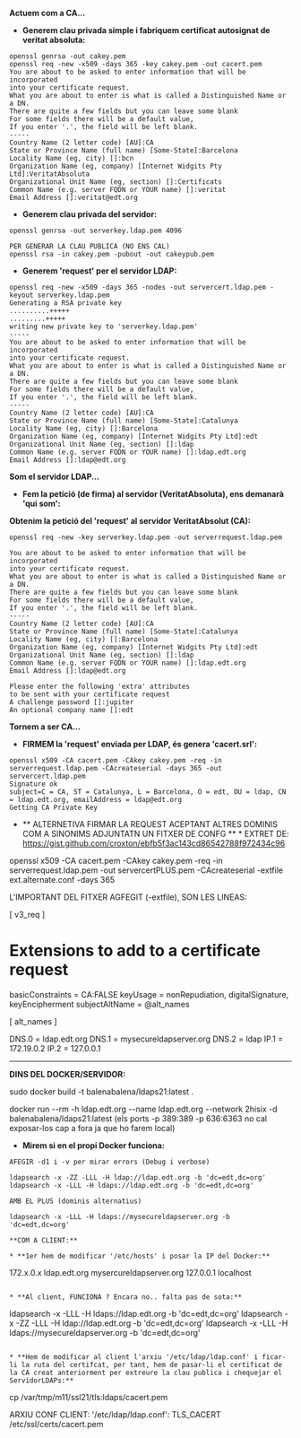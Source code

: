 **Actuem com a CA...**

* **Generem clau privada simple i fabriquem certificat autosignat de veritat absoluta:**
```
openssl genrsa -out cakey.pem
openssl req -new -x509 -days 365 -key cakey.pem -out cacert.pem
You are about to be asked to enter information that will be incorporated
into your certificate request.
What you are about to enter is what is called a Distinguished Name or a DN.
There are quite a few fields but you can leave some blank
For some fields there will be a default value,
If you enter '.', the field will be left blank.
-----
Country Name (2 letter code) [AU]:CA
State or Province Name (full name) [Some-State]:Barcelona
Locality Name (eg, city) []:bcn
Organization Name (eg, company) [Internet Widgits Pty Ltd]:VeritatAbsoluta
Organizational Unit Name (eg, section) []:Certificats
Common Name (e.g. server FQDN or YOUR name) []:veritat
Email Address []:veritat@edt.org
```

* **Generem clau privada del servidor:**
```
openssl genrsa -out serverkey.ldap.pem 4096
```
```
PER GENERAR LA CLAU PUBLICA (NO ENS CAL)
openssl rsa -in cakey.pem -pubout -out cakeypub.pem

```
* **Generem 'request' per el servidor LDAP:**
```
openssl req -new -x509 -days 365 -nodes -out servercert.ldap.pem -keyout serverkey.ldap.pem
Generating a RSA private key
..........+++++
.........+++++
writing new private key to 'serverkey.ldap.pem'
-----
You are about to be asked to enter information that will be incorporated
into your certificate request.
What you are about to enter is what is called a Distinguished Name or a DN.
There are quite a few fields but you can leave some blank
For some fields there will be a default value,
If you enter '.', the field will be left blank.
-----
Country Name (2 letter code) [AU]:CA
State or Province Name (full name) [Some-State]:Catalunya
Locality Name (eg, city) []:Barcelona
Organization Name (eg, company) [Internet Widgits Pty Ltd]:edt
Organizational Unit Name (eg, section) []:ldap
Common Name (e.g. server FQDN or YOUR name) []:ldap.edt.org
Email Address []:ldap@edt.org
```

**Som el servidor LDAP...**

* **Fem la petició (de firma) al servidor (VeritatAbsoluta), ens demanarà 'qui som':**

**Obtenim la petició del 'request' al servidor VeritatAbsolut (CA):**

```
openssl req -new -key serverkey.ldap.pem -out serverrequest.ldap.pem

You are about to be asked to enter information that will be incorporated
into your certificate request.
What you are about to enter is what is called a Distinguished Name or a DN.
There are quite a few fields but you can leave some blank
For some fields there will be a default value,
If you enter '.', the field will be left blank.
-----
Country Name (2 letter code) [AU]:CA
State or Province Name (full name) [Some-State]:Catalunya
Locality Name (eg, city) []:Barcelona
Organization Name (eg, company) [Internet Widgits Pty Ltd]:edt
Organizational Unit Name (eg, section) []:ldap
Common Name (e.g. server FQDN or YOUR name) []:ldap.edt.org
Email Address []:ldap@edt.org

Please enter the following 'extra' attributes
to be sent with your certificate request
A challenge password []:jupiter
An optional company name []:edt
```

**Tornem a ser CA...**

* **FIRMEM la 'request' enviada per LDAP, és genera 'cacert.srl':**
```
openssl x509 -CA cacert.pem -CAkey cakey.pem -req -in serverrequest.ldap.pem -CAcreateserial -days 365 -out servercert.ldap.pem
Signature ok
subject=C = CA, ST = Catalunya, L = Barcelona, O = edt, OU = ldap, CN = ldap.edt.org, emailAddress = ldap@edt.org
Getting CA Private Key
```

* ** ALTERNETIVA FIRMAR LA REQUEST ACEPTANT ALTRES DOMINIS COM A SINONIMS  ADJUNTATN UN FITXER DE CONFG ** *
EXTRET DE:
https://gist.github.com/croxton/ebfb5f3ac143cd86542788f972434c96


openssl x509 -CA cacert.pem -CAkey cakey.pem -req -in serverrequest.ldap.pem -out servercertPLUS.pem -CAcreateserial -extfile ext.alternate.conf -days 365

L'IMPORTANT DEL FITXER AGFEGIT (-extfile), SON LES LINEAS:

[ v3_req ]

# Extensions to add to a certificate request

basicConstraints = CA:FALSE
keyUsage = nonRepudiation, digitalSignature, keyEncipherment
subjectAltName = @alt_names

[ alt_names ]

DNS.0 = ldap.edt.org
DNS.1 = mysecureldapserver.org
DNS.2 = ldap
IP.1 = 172.19.0.2
IP.2 = 127.0.0.1

-----------------------------------------------------------------------------------------------------  
**DINS DEL DOCKER/SERVIDOR:**

sudo docker build -t balenabalena/ldaps21:latest .

docker run --rm -h ldap.edt.org --name ldap.edt.org --network 2hisix -d balenabalena/ldaps21:latest
(els ports -p 389:389 -p 636:6363 no cal exposar-los cap a fora ja que ho farem local)

* **Mirem si en el propi Docker funciona:**
```
AFEGIR -d1 i -v per mirar errors (Debug i verbose)

ldapsearch -x -ZZ -LLL -H ldap://ldap.edt.org -b 'dc=edt,dc=org'
ldapsearch -x -LLL -H ldaps://ldap.edt.org -b 'dc=edt,dc=org'

AMB EL PLUS (dominis alternatius)

ldapsearch -x -LLL -H ldaps://mysecureldapserver.org -b 'dc=edt,dc=org'

**COM A CLIENT:**

* **1er hem de modificar '/etc/hosts' i posar la IP del Docker:**
```
172.x.0.x	ldap.edt.org mysercureldapserver.org 
127.0.0.1 localhost
```

* **Al client, FUNCIONA ? Encara no.. falta pas de sota:**
```
ldapsearch -x -LLL -H ldaps://ldap.edt.org -b 'dc=edt,dc=org'
ldapsearch -x -ZZ -LLL -H ldap://ldap.edt.org -b 'dc=edt,dc=org'
ldapsearch -x -LLL -H ldaps://mysecureldapserver.org -b 'dc=edt,dc=org'
```

* **Hem de modificar al client l'arxiu '/etc/ldap/ldap.conf' i ficar-li la ruta del certifcat, per tant, hem de pasar-li el certificat de la CA creat anteriorment per extreure la clau publica i chequejar el ServidorLDAPs:**
```
cp /var/tmp/m11/ssl21/tls:ldaps/cacert.pem

ARXIU CONF CLIENT: '/etc/ldap/ldap.conf':
TLS_CACERT	/etc/ssl/certs/cacert.pem
```


